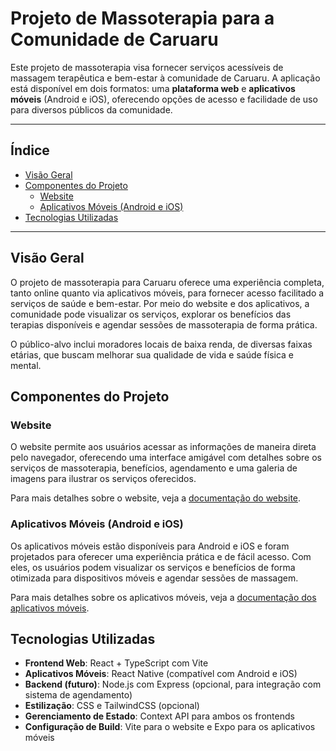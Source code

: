 # Projeto de Massoterapia para a Comunidade de Caruaru

Este projeto de massoterapia visa fornecer serviços acessíveis de massagem terapêutica e bem-estar à comunidade de Caruaru. A aplicação está disponível em dois formatos: uma **plataforma web** e **aplicativos móveis** (Android e iOS), oferecendo opções de acesso e facilidade de uso para diversos públicos da comunidade.

---

## Índice

- [Visão Geral](#visão-geral)
- [Componentes do Projeto](#componentes-do-projeto)
  - [Website](#website)
  - [Aplicativos Móveis (Android e iOS)](#aplicativos-móveis-android-e-ios)
- [Tecnologias Utilizadas](#tecnologias-utilizadas)


---

## Visão Geral

O projeto de massoterapia para Caruaru oferece uma experiência completa, tanto online quanto via aplicativos móveis, para fornecer acesso facilitado a serviços de saúde e bem-estar. Por meio do website e dos aplicativos, a comunidade pode visualizar os serviços, explorar os benefícios das terapias disponíveis e agendar sessões de massoterapia de forma prática.

O público-alvo inclui moradores locais de baixa renda, de diversas faixas etárias, que buscam melhorar sua qualidade de vida e saúde física e mental.

## Componentes do Projeto

### Website

O website permite aos usuários acessar as informações de maneira direta pelo navegador, oferecendo uma interface amigável com detalhes sobre os serviços de massoterapia, benefícios, agendamento e uma galeria de imagens para ilustrar os serviços oferecidos.

Para mais detalhes sobre o website, veja a [documentação do website](./website/README.md).

### Aplicativos Móveis (Android e iOS)

Os aplicativos móveis estão disponíveis para Android e iOS e foram projetados para oferecer uma experiência prática e de fácil acesso. Com eles, os usuários podem visualizar os serviços e benefícios de forma otimizada para dispositivos móveis e agendar sessões de massagem.

Para mais detalhes sobre os aplicativos móveis, veja a [documentação dos aplicativos móveis](./apk/README.md).

## Tecnologias Utilizadas

- **Frontend Web**: React + TypeScript com Vite
- **Aplicativos Móveis**: React Native (compatível com Android e iOS)
- **Backend (futuro)**: Node.js com Express (opcional, para integração com sistema de agendamento)
- **Estilização**: CSS e TailwindCSS (opcional)
- **Gerenciamento de Estado**: Context API para ambos os frontends
- **Configuração de Build**: Vite para o website e Expo para os aplicativos móveis

